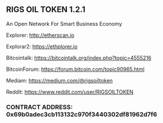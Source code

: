 ## RIGS OIL TOKEN 1.2.1
An Open Network For Smart Business Economy

Explorer: http://etherscan.io

Explorar2: https://ethplorer.io

Bitcointalk: https://bitcointalk.org/index.php?topic=4555216

BitcoinForum: https://forum.bitcoin.com/topic90965.html

Mediam: https://medium.com/@rigsoiltoken

Reddit: https://www.reddit.com/user/RIGSOILTOKEN

### CONTRACT ADDRESS: 0x69b0adec3cb113132c970f3440302df81962d7f6
